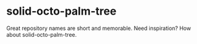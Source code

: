 # solid-octo-palm-tree
Great repository names are short and memorable. Need inspiration? How about solid-octo-palm-tree.
